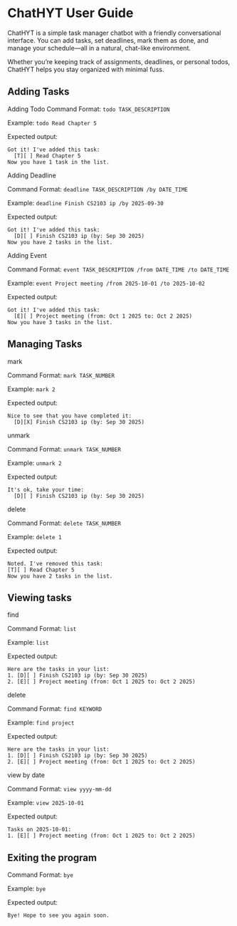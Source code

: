 # ChatHYT User Guide

ChatHYT is a simple task manager chatbot with a friendly conversational interface. You can add tasks, set deadlines, mark them as done, and manage your schedule—all in a natural, chat-like environment.

Whether you’re keeping track of assignments, deadlines, or personal todos, ChatHYT helps you stay organized with minimal fuss.

## Adding Tasks

Adding Todo 
Command Format: `todo TASK_DESCRIPTION`

Example: `todo Read Chapter 5`

Expected output:
```
Got it! I've added this task:
  [T][ ] Read Chapter 5
Now you have 1 task in the list.
```

Adding Deadline

Command Format: `deadline TASK_DESCRIPTION /by DATE_TIME`

Example: `deadline Finish CS2103 ip /by 2025-09-30`

Expected output:
```
Got it! I've added this task:
  [D][ ] Finish CS2103 ip (by: Sep 30 2025)
Now you have 2 tasks in the list.
```

Adding Event

Command Format: `event TASK_DESCRIPTION /from DATE_TIME /to DATE_TIME`

Example: `event Project meeting /from 2025-10-01 /to 2025-10-02`

Expected output:
```
Got it! I've added this task:
  [E][ ] Project meeting (from: Oct 1 2025 to: Oct 2 2025)
Now you have 3 tasks in the list.
```

## Managing Tasks

mark
   
Command Format: `mark TASK_NUMBER`

Example: `mark 2`

Expected output:
```
Nice to see that you have completed it:
  [D][X] Finish CS2103 ip (by: Sep 30 2025)
```
unmark

Command Format: `unmark TASK_NUMBER`

Example: `unmark 2`

Expected output:

```
It's ok, take your time:
  [D][ ] Finish CS2103 ip (by: Sep 30 2025)
```

delete

Command Format: `delete TASK_NUMBER`

Example: `delete 1`

Expected output:

```
Noted. I've removed this task:
[T][ ] Read Chapter 5
Now you have 2 tasks in the list.
```

## Viewing tasks

find

Command Format: `list`

Example: `list`

Expected output:

```
Here are the tasks in your list:
1. [D][ ] Finish CS2103 ip (by: Sep 30 2025)
2. [E][ ] Project meeting (from: Oct 1 2025 to: Oct 2 2025)
```

delete

Command Format: `find KEYWORD`

Example: `find project`

Expected output:

```
Here are the tasks in your list:
1. [D][ ] Finish CS2103 ip (by: Sep 30 2025)
2. [E][ ] Project meeting (from: Oct 1 2025 to: Oct 2 2025)
```
view by date

Command Format: `view yyyy-mm-dd`

Example: `view 2025-10-01`

Expected output:

```
Tasks on 2025-10-01:
1. [E][ ] Project meeting (from: Oct 1 2025 to: Oct 2 2025)
```

## Exiting the program

Command Format: `bye`

Example: `bye`

Expected output:

```
Bye! Hope to see you again soon.
```